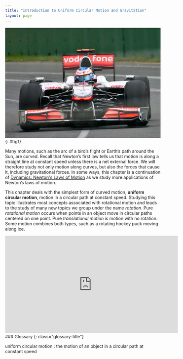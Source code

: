 ```yaml
---
title: "Introduction to Uniform Circular Motion and Gravitation"
layout: page
---
```


![The figure shows, from front, a red and silver coloured Formula One car turning through a curve in a race on the Melbourne Grand Prix track, with the driver in seat.](../resources/Figure_06_00_01a.jpg "This Australian Grand Prix Formula 1 race car moves in a circular path as it makes the turn. Its wheels also spin rapidly&#x2014;the latter completing many revolutions, the former only part of one (a circular arc). The same physical principles are involved in each. (credit: Richard Munckton)")
{: #fig1}

Many motions, such as the arc of a bird’s flight or Earth’s path around the Sun,
are curved. Recall that Newton’s first law tells us that motion is along a
straight line at constant speed unless there is a net external force. We will
therefore study not only motion along curves, but also the forces that cause it,
including gravitational forces. In some ways, this chapter is a continuation
of [Dynamics: Newton\'s Laws of Motion](../contents/ch4Dynamics.md) as we study
more applications of Newton’s laws of motion.

This chapter deals with the simplest form of curved motion, **uniform circular
motion**, motion in a circular path at constant speed. Studying this topic
illustrates most concepts associated with rotational motion and leads to the
study of many new topics we group under the name *rotation*. Pure
*rotational motion* occurs when points in an object move in circular paths
centered on one point. Pure *translational motion* is motion with no rotation.
Some motion combines both types, such as a rotating hockey puck moving along
ice.

<div class="note" data-label="Video" markdown="1">
<iframe width="560" height="315" src="https://www.youtube.com/embed/iP4RYkt_ur4" frameborder="0" allow="accelerometer; autoplay; clipboard-write; encrypted-media; gyroscope; picture-in-picture" allowfullscreen></iframe>
</div>

<div class="glossary" markdown="1">
### Glossary
{: class="glossary-title"}

uniform circular motion
: the motion of an object in a circular path at constant speed

</div>
